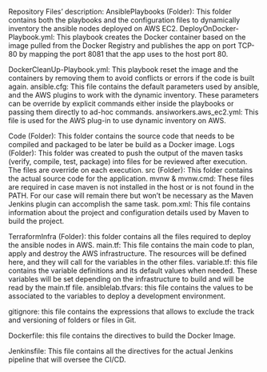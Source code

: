 Repository Files’ description:
AnsiblePlaybooks (Folder): This folder contains both the playbooks and the configuration files to dynamically inventory the ansible nodes deployed on AWS EC2.
DeployOnDocker-Playbook.yml: This playbook creates the Docker container based on the image pulled from the Docker Registry and publishes the app on port TCP-80 by mapping the port 8081 that the app uses to the host port 80.

DockerCleanUp-Playbook.yml: This playbook reset the image and the containers by removing them to avoid conflicts or errors if the code is built again.
ansible.cfg: This file contains the default parameters used by ansible, and the AWS plugins to work with the dynamic inventory. These parameters can be override by explicit commands either inside the playbooks or passing them directly to ad-hoc commands.
ansiworkers.aws_ec2.yml: This file is used for the AWS plug-in to use dynamic inventory on AWS.
    
Code (Folder): This folder contains the source code that needs to be compiled and packaged to be later be build as a Docker image.
Logs (Folder): This folder was created to push the output of the maven tasks (verify, compile, test, package) into files for be reviewed after execution. The files are override on each execution.
src (Folder): This folder contains the actual source code for the application.
mvnw & mvnw.cmd: These files are required in case maven is not installed in the host or is not found in the PATH. For our case will remain there but won’t be necessary as the Maven Jenkins plugin can accomplish the same task.
pom.xml: This file contains information about the project and configuration details used by Maven to build the project.

TerraformInfra (Folder): this folder contains all the files required to deploy the ansible nodes in AWS.
main.tf: This file contains the main code to plan, apply and destroy the AWS infrastructure. The resources will be defined here, and they will call for the variables in the other files.
variable.tf: this file contains the variable definitions and its default values when needed. These variables will be set depending on the infrastructure to build and will be read by the main.tf file.
ansiblelab.tfvars: this file contains the values to be associated to the variables to deploy a development environment.

gitignore: this file contains the expressions that allows to exclude the track and versioning of folders or files in Git.

Dockerfile: this file contains the directives to build the Docker Image.

Jenkinsfile: This file contains all the directives for the actual Jenkins pipeline that will oversee the CI/CD.
